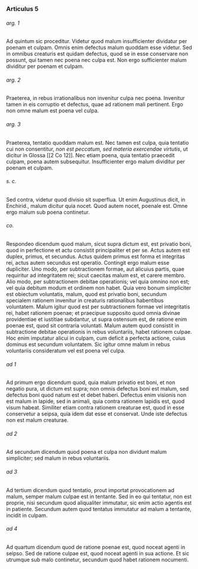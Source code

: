 ### Articulus 5

###### arg. 1
Ad quintum sic proceditur. Videtur quod malum insufficienter dividatur per poenam et culpam. Omnis enim defectus malum quoddam esse videtur. Sed in omnibus creaturis est quidam defectus, quod se in esse conservare non possunt, qui tamen nec poena nec culpa est. Non ergo sufficienter malum dividitur per poenam et culpam.

###### arg. 2
Praeterea, in rebus irrationalibus non invenitur culpa nec poena. Invenitur tamen in eis corruptio et defectus, quae ad rationem mali pertinent. Ergo non omne malum est poena vel culpa.

###### arg. 3
Praeterea, tentatio quoddam malum est. Nec tamen est culpa, quia tentatio cui non consentitur, *non est peccatum, sed materia exercendae virtutis*, ut dicitur in Glossa [[2 Co 12]]. Nec etiam poena, quia tentatio praecedit culpam, poena autem subsequitur. Insufficienter ergo malum dividitur per poenam et culpam.

###### s. c.
Sed contra, videtur quod divisio sit superflua. Ut enim Augustinus dicit, in Enchirid., malum dicitur quia nocet. Quod autem nocet, poenale est. Omne ergo malum sub poena continetur.

###### co.
Respondeo dicendum quod malum, sicut supra dictum est, est privatio boni, quod in perfectione et actu consistit principaliter et per se. Actus autem est duplex, primus, et secundus. Actus quidem primus est forma et integritas rei, actus autem secundus est operatio. Contingit ergo malum esse dupliciter. Uno modo, per subtractionem formae, aut alicuius partis, quae requiritur ad integritatem rei; sicut caecitas malum est, et carere membro. Alio modo, per subtractionem debitae operationis; vel quia omnino non est; vel quia debitum modum et ordinem non habet. Quia vero bonum simpliciter est obiectum voluntatis, malum, quod est privatio boni, secundum specialem rationem invenitur in creaturis rationalibus habentibus voluntatem. Malum igitur quod est per subtractionem formae vel integritatis rei, habet rationem poenae; et praecipue supposito quod omnia divinae providentiae et iustitiae subdantur, ut supra ostensum est, de ratione enim poenae est, quod sit contraria voluntati. Malum autem quod consistit in subtractione debitae operationis in rebus voluntariis, habet rationem culpae. Hoc enim imputatur alicui in culpam, cum deficit a perfecta actione, cuius dominus est secundum voluntatem. Sic igitur omne malum in rebus voluntariis consideratum vel est poena vel culpa.

###### ad 1
Ad primum ergo dicendum quod, quia malum privatio est boni, et non negatio pura, ut dictum est supra; non omnis defectus boni est malum, sed defectus boni quod natum est et debet haberi. Defectus enim visionis non est malum in lapide, sed in animali, quia contra rationem lapidis est, quod visum habeat. Similiter etiam contra rationem creaturae est, quod in esse conservetur a seipsa, quia idem dat esse et conservat. Unde iste defectus non est malum creaturae.

###### ad 2
Ad secundum dicendum quod poena et culpa non dividunt malum simpliciter; sed malum in rebus voluntariis.

###### ad 3
Ad tertium dicendum quod tentatio, prout importat provocationem ad malum, semper malum culpae est in tentante. Sed in eo qui tentatur, non est proprie, nisi secundum quod aliqualiter immutatur, sic enim actio agentis est in patiente. Secundum autem quod tentatus immutatur ad malum a tentante, incidit in culpam.

###### ad 4
Ad quartum dicendum quod de ratione poenae est, quod noceat agenti in seipso. Sed de ratione culpae est, quod noceat agenti in sua actione. Et sic utrumque sub malo continetur, secundum quod habet rationem nocumenti.


